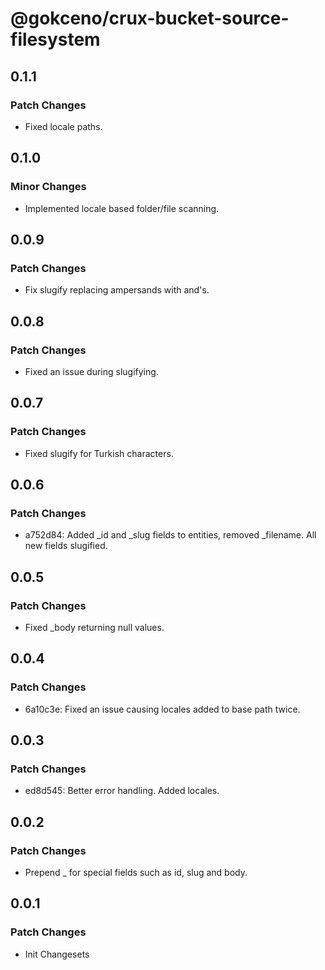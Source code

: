 # @gokceno/crux-bucket-source-filesystem

## 0.1.1

### Patch Changes

- Fixed locale paths.

## 0.1.0

### Minor Changes

- Implemented locale based folder/file scanning.

## 0.0.9

### Patch Changes

- Fix slugify replacing ampersands with and's.

## 0.0.8

### Patch Changes

- Fixed an issue during slugifying.

## 0.0.7

### Patch Changes

- Fixed slugify for Turkish characters.

## 0.0.6

### Patch Changes

- a752d84: Added \_id and \_slug fields to entities, removed \_filename. All new fields slugified.

## 0.0.5

### Patch Changes

- Fixed \_body returning null values.

## 0.0.4

### Patch Changes

- 6a10c3e: Fixed an issue causing locales added to base path twice.

## 0.0.3

### Patch Changes

- ed8d545: Better error handling. Added locales.

## 0.0.2

### Patch Changes

- Prepend \_ for special fields such as id, slug and body.

## 0.0.1

### Patch Changes

- Init Changesets
